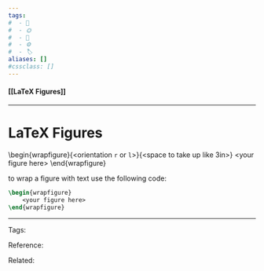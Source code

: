 ```yaml
---
tags:
#  - 🌱️
#  - 🌞️
#  - 🌲️
#  - ⚙️ 
#  - 🏷️ 
aliases: []
#cssclass: []
---
```


#### [[LaTeX Figures]]

---

# LaTeX Figures

\\begin{wrapfigure}{\<orientation `r` or `l`\>}{\<space to take up like 3in\>}
	\<your figure here\>
\\end{wrapfigure}

to wrap a figure with text use the following code:

```latex
\begin{wrapfigure}
    <your figure here>
\end{wrapfigure}
```

---
Tags: 

Reference:

Related:

